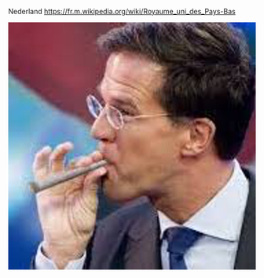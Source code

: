 
Nederland
https://fr.m.wikipedia.org/wiki/Royaume_uni_des_Pays-Bas

![](https://github.com/nondejus/el-infierno-de-mazorra/blob/main/angel%20de%20la%20muerte/Royaume%20uni%20des%20pays%20bastille/Nederland/867f412279_marcosjoint%20(1).jpg)

